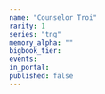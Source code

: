 ```yaml
---
name: "Counselor Troi"
rarity: 1
series: "tng"
memory_alpha: ""
bigbook_tier:
events:
in_portal:
published: false
---
```

